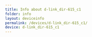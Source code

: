 ```yaml
---
title: Info about d-link_dir-615_c1
folder: info
layout: deviceinfo
permalink: /devices/d-link_dir-615_c1/
device: d-link_dir-615_c1
---
```

